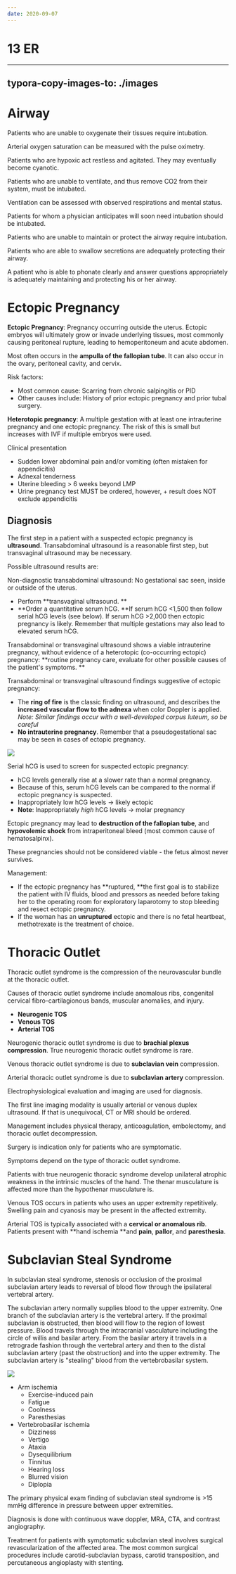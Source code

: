 ```yaml
---
date: 2020-09-07
---
```


# 13 ER
---

## typora-copy-images-to: ./images

# Airway

Patients who are unable to oxygenate their tissues require intubation.

Arterial oxygen saturation can be measured with the pulse oximetry.

Patients who are hypoxic act restless and agitated. They may eventually become cyanotic.

Patients who are unable to ventilate, and thus remove CO2 from their system, must be intubated.

Ventilation can be assessed with observed respirations and mental status.

Patients for whom a physician anticipates will soon need intubation should be intubated.

Patients who are unable to maintain or protect the airway require intubation.

Patients who are able to swallow secretions are adequately protecting their airway.

A patient who is able to phonate clearly and answer questions appropriately is adequately maintaining and protecting his or her airway.

# Ectopic Pregnancy

**Ectopic Pregnancy**: Pregnancy occurring outside the uterus. Ectopic embryos will ultimately grow or invade underlying tissues, most commonly causing peritoneal rupture, leading to hemoperitoneum and acute abdomen.

Most often occurs in the **ampulla of the fallopian tube**. It can also occur in the ovary, peritoneal cavity, and cervix.

Risk factors:

- Most common cause: Scarring from chronic salpingitis or PID
- Other causes include: History of prior ectopic pregnancy and prior tubal surgery.

**Heterotopic pregnancy**: A multiple gestation with at least one intrauterine pregnancy and one ectopic pregnancy. The risk of this is small but increases with IVF if multiple embryos were used.

Clinical presentation

- Sudden lower abdominal pain and/or vomiting (often mistaken for appendicitis)
- Adnexal tenderness
- Uterine bleeding > 6 weeks beyond LMP
- Urine pregnancy test MUST be ordered, however, + result does NOT exclude appendicitis

## Diagnosis

The first step in a patient with a suspected ectopic pregnancy is **ultrasound**. Transabdominal ultrasound is a reasonable first step, but transvaginal ultrasound may be necessary.

Possible ultrasound results are:

Non-diagnostic transabdominal ultrasound: No gestational sac seen, inside or outside of the uterus.

- Perform \*\*transvaginal ultrasound. \*\*
- \*\*Order a quantitative serum hCG. \*\*If serum hCG <1,500 then follow serial hCG levels (see below). If serum hCG >2,000 then ectopic pregnancy is likely. Remember that multiple gestations may also lead to elevated serum hCG.

Transabdominal or transvaginal ultrasound shows a viable intrauterine pregnancy, without evidence of a heterotopic (co-occurring ectopic) pregnancy: \*\*routine pregnancy care, evaluate for other possible causes of the patient's symptoms. \*\*

Transabdominal or transvaginal ultrasound findings suggestive of ectopic pregnancy:

- The **ring of fire** is the classic finding on ultrasound, and describes the **increased vascular flow to the adnexa** when color Doppler is applied. _Note: Similar findings occur with a well-developed corpus luteum, so be careful_
- **No intrauterine pregnancy**. Remember that a pseudogestational sac may be seen in cases of ectopic pregnancy.

![](https://photos.thisispiggy.com/file/wikiFiles/31BE95AD-79A8-4B88-829E-6AB300BFEA5C.jpg)

Serial hCG is used to screen for suspected ectopic pregnancy:

- hCG levels generally rise at a slower rate than a normal pregnancy.
- Because of this, serum hCG levels can be compared to the normal if ectopic pregnancy is suspected.
- Inappropriately low hCG levels → likely ectopic
- **Note**: Inappropriately _high_ hCG levels → molar pregnancy

Ectopic pregnancy may lead to **destruction of the fallopian tube**, and **hypovolemic shock** from intraperitoneal bleed (most common cause of hematosalpinx).

These pregnancies should not be considered viable - the fetus almost never survives.

Management:

- If the ectopic pregnancy has \*\*ruptured, \*\*the first goal is to stabilize the patient with IV fluids, blood and pressors as needed before taking her to the operating room for exploratory laparotomy to stop bleeding and resect ectopic pregnancy.
- If the woman has an **unruptured** ectopic and there is no fetal heartbeat, methotrexate is the treatment of choice.

# Thoracic Outlet

Thoracic outlet syndrome is the compression of the neurovascular bundle at the thoracic outlet.

Causes of thoracic outlet syndrome include anomalous ribs, congenital cervical fibro-cartilagionous bands, muscular anomalies, and injury.

- **Neurogenic TOS**
- **Venous TOS**
- **Arterial TOS**

Neurogenic thoracic outlet syndrome is due to **brachial plexus compression**. True neurogenic thoracic outlet syndrome is rare.

Venous thoracic outlet syndrome is due to **subclavian vein** compression.

Arterial thoracic outlet syndrome is due to **subclavian artery** compression.

Electrophysiological evaluation and imaging are used for diagnosis.

The first line imaging modality is usually arterial or venous duplex ultrasound.  If that is unequivocal, CT or MRI should be ordered.

Management includes physical therapy, anticoagulation, embolectomy, and thoracic outlet decompression.

Surgery is indication only for patients who are symptomatic.

Symptoms depend on the type of thoracic outlet syndrome.

Patients with true neurogenic thoracic syndrome develop unilateral atrophic weakness in the intrinsic muscles of the hand. The thenar musculature is affected more than the hypothenar musculature is.

Venous TOS occurs in patients who uses an upper extremity repetitively. Swelling pain and cyanosis may be present in the affected extremity.

Arterial TOS is typically associated with a **cervical or anomalous rib**. Patients present with \*\*hand ischemia \*\*and **pain**, **pallor**, and **paresthesia**.

# Subclavian Steal Syndrome

In subclavian steal syndrome, stenosis or occlusion of the proximal subclavian artery leads to reversal of blood flow through the ipsilateral vertebral artery.

The subclavian artery normally supplies blood to the upper extremity. One branch of the subclavian artery is the vertebral artery. If the proximal subclavian is obstructed, then blood will flow to the region of lowest pressure. Blood travels through the intracranial vasculature including the circle of willis and basilar artery. From the basilar artery it travels in a retrograde fashion through the vertebral artery and then to the distal subclavian artery (past the obstruction) and into the upper extremity. The subclavian artery is "stealing" blood from the vertebrobasilar system.

![](https://photos.thisispiggy.com/file/wikiFiles/64AA188B-C555-4BFA-92DD-9C68539A90F8.jpg)

- Arm ischemia
	- Exercise-induced pain
	- Fatigue
	- Coolness
	- Paresthesias
- Vertebrobasilar ischemia
	- Dizziness
	- Vertigo
	- Ataxia
	- Dysequilibrium
	- Tinnitus
	- Hearing loss
	- Blurred vision
	- Diplopia

The primary physical exam finding of subclavian steal syndrome is >15 mmHg difference in pressure between upper extremities.

Diagnosis is done with continuous wave doppler, MRA, CTA, and contrast angiography.

Treatment for patients with symptomatic subclavian steal involves surgical revascularization of the affected area. The most common surgical procedures include carotid-subclavian bypass, carotid transposition, and percutaneous angioplasty with stenting.
